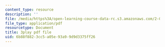 ```yaml
---
content_type: resource
description: ''
file: /media/https%3A/open-learning-course-data-rc.s3.amazonaws.com/2-003sc-engineering-dynamics-fall-2011/6b88f8823cc5a05e93a99d9d3375ff26_mB_rrEN_Ltc.pdf
file_type: application/pdf
resourcetype: Document
title: 3play pdf file
uid: 6b88f882-3cc5-a05e-93a9-9d9d3375ff26
---
```

